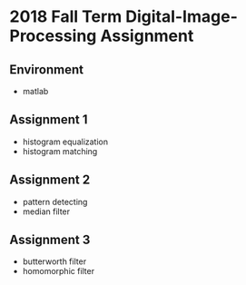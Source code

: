 # 2018 Fall Term Digital-Image-Processing Assignment 

## Environment

- matlab


## Assignment 1

- histogram equalization
- histogram matching

## Assignment 2

- pattern detecting
- median filter

## Assignment 3

- butterworth filter
- homomorphic filter